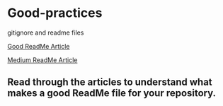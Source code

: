 # Good-practices
gitignore and readme files


[Good ReadMe Article](https://www.freecodecamp.org/news/how-to-write-a-good-readme-file/)

[Medium ReadMe Article](https://meakaakka.medium.com/a-beginners-guide-to-writing-a-kickass-readme-7ac01da88ab3)

## Read through the articles to understand what makes a good ReadMe file for your repository.

